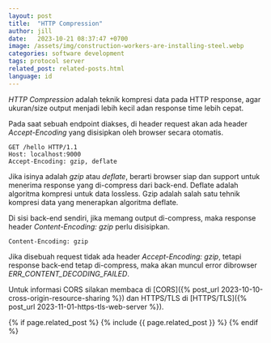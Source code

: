 ```yaml
---
layout: post
title:  "HTTP Compression"
author: jill
date:   2023-10-21 08:37:47 +0700
image: /assets/img/construction-workers-are-installing-steel.webp
categories: software development
tags: protocol server
related_post: related-posts.html
language: id
---
```

*HTTP Compression* adalah teknik kompresi data pada HTTP response, agar 
ukuran/size output menjadi lebih kecil adan response time lebih cepat.

Pada saat sebuah endpoint diakses, di header request akan ada header *Accept-Encoding* 
yang disisipkan oleh browser secara otomatis.
```
GET /hello HTTP/1.1
Host: localhost:9000
Accept-Encoding: gzip, deflate
```
Jika isinya adalah *gzip* atau *deflate*, berarti browser siap dan support untuk 
menerima response yang di-compress dari back-end. Deflate adalah algoritma kompresi 
untuk data lossless. Gzip adalah salah satu tehnik kompresi data yang menerapkan 
algoritma deflate.

Di sisi back-end sendiri, jika memang output di-compress, maka response header 
*Content-Encoding: gzip* perlu disisipkan.
```
Content-Encoding: gzip
```

Jika disebuah request tidak ada header *Accept-Encoding: gzip*, tetapi response 
back-end tetap di-compress, maka akan muncul error dibrowser *ERR_CONTENT_DECODING_FAILED*.

Untuk informasi CORS silakan membaca di [CORS]({% post_url 2023-10-10-cross-origin-resource-sharing %}) 
dan HTTPS/TLS di [HTTPS/TLS]({% post_url 2023-11-01-https-tls-web-server %}).

{% if page.related_post %}
  {% include {{ page.related_post }} %}
{% endif %}